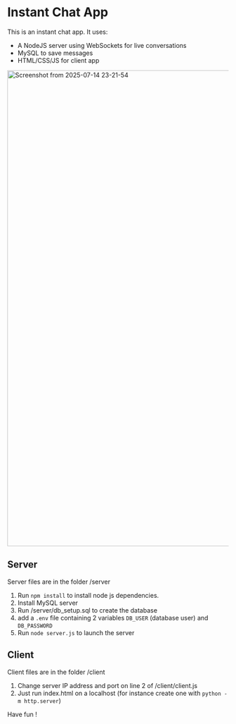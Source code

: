 # Instant Chat App

This is an instant chat app. It uses:
- A NodeJS server using WebSockets for live conversations
- MySQL to save messages
- HTML/CSS/JS for client app

<img width="1920" height="1080" alt="Screenshot from 2025-07-14 23-21-54" src="https://github.com/user-attachments/assets/f6ab34ae-9803-4eb2-8e28-05fa4dee4f72" />

## Server
Server files are in the folder /server

1) Run `npm install` to install node js dependencies.
2) Install MySQL server
3) Run /server/db_setup.sql to create the database
4) add a `.env` file containing 2 variables `DB_USER` (database user) and `DB_PASSWORD`
5) Run `node server.js` to launch the server

## Client
Client files are in the folder /client

1) Change server IP address and port on line 2 of /client/client.js
2) Just run index.html on a localhost (for instance create one with `python -m http.server`)

Have fun !

